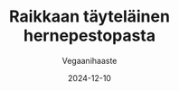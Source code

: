 ---
title: "Raikkaan täyteläinen hernepestopasta"
image: "https://vegaanibotti.lauravuo.me/2024/12/2024-12-10_small.png"
date: 2024-12-10
receipt_url: "https://vegaanihaaste.fi/reseptit/raikkaan-taytelainen-hernepestopasta"
author: "Vegaanihaaste"
---